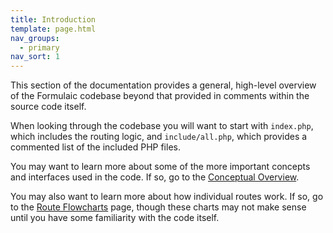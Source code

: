 ```yaml
---
title: Introduction
template: page.html
nav_groups:
  - primary
nav_sort: 1
---
```

This section of the documentation provides a general, high-level overview of the Formulaic codebase beyond that provided in comments within the source code itself.

When looking through the codebase you will want to start with `index.php`, which includes the routing logic, and `include/all.php`, which provides a commented list of the included PHP files.

You may want to learn more about some of the more important concepts and interfaces used in the code. If so, go to the [Conceptual Overview](conceptual-overview.html).

You may also want to learn more about how individual routes work. If so, go to the [Route Flowcharts](route-flowcharts.html) page, though these charts may not make sense until you have some familiarity with the code itself.